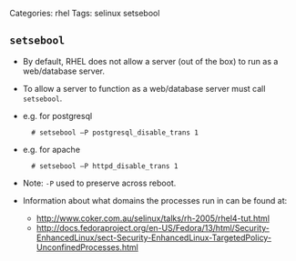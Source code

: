 Categories: rhel
Tags: selinux
      setsebool

## `setsebool`

- By default, RHEL does not allow a server (out of the box) to run as a web/database server.
- To allow a server to function as a web/database server must call `setsebool`.

- e.g. for postgresql

        # setsebool –P postgresql_disable_trans 1

- e.g. for apache

        # setsebool –P httpd_disable_trans 1

- Note: `-P` used to preserve across reboot.


- Information about what domains the processes run in can be found at:
  - http://www.coker.com.au/selinux/talks/rh-2005/rhel4-tut.html
  - http://docs.fedoraproject.org/en-US/Fedora/13/html/Security-EnhancedLinux/sect-Security-EnhancedLinux-TargetedPolicy-UnconfinedProcesses.html
